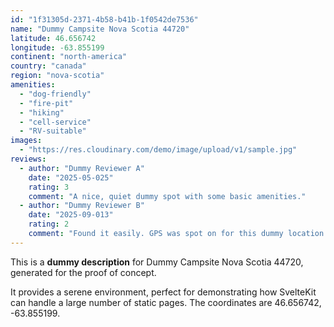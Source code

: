 ```yaml
---
id: "1f31305d-2371-4b58-b41b-1f0542de7536"
name: "Dummy Campsite Nova Scotia 44720"
latitude: 46.656742
longitude: -63.855199
continent: "north-america"
country: "canada"
region: "nova-scotia"
amenities:
  - "dog-friendly"
  - "fire-pit"
  - "hiking"
  - "cell-service"
  - "RV-suitable"
images:
  - "https://res.cloudinary.com/demo/image/upload/v1/sample.jpg"
reviews:
  - author: "Dummy Reviewer A"
    date: "2025-05-025"
    rating: 3
    comment: "A nice, quiet dummy spot with some basic amenities."
  - author: "Dummy Reviewer B"
    date: "2025-09-013"
    rating: 2
    comment: "Found it easily. GPS was spot on for this dummy location."
---
```


This is a **dummy description** for Dummy Campsite Nova Scotia 44720, generated for the proof of concept.

It provides a serene environment, perfect for demonstrating how SvelteKit can handle a large number of static pages. The coordinates are 46.656742, -63.855199.
